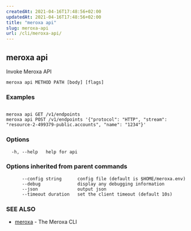 ```yaml
---
createdAt: 2021-04-16T17:48:56+02:00
updatedAt: 2021-04-16T17:48:56+02:00
title: "meroxa api"
slug: meroxa-api
url: /cli/meroxa-api/
---
```

## meroxa api

Invoke Meroxa API

```
meroxa api METHOD PATH [body] [flags]
```

### Examples

```

meroxa api GET /v1/endpoints
meroxa api POST /v1/endpoints '{"protocol": "HTTP", "stream": "resource-2-499379-public.accounts", "name": "1234"}'
```

### Options

```
  -h, --help   help for api
```

### Options inherited from parent commands

```
      --config string      config file (default is $HOME/meroxa.env)
      --debug              display any debugging information
      --json               output json
      --timeout duration   set the client timeout (default 10s)
```

### SEE ALSO

* [meroxa](/cli/meroxa/)	 - The Meroxa CLI

